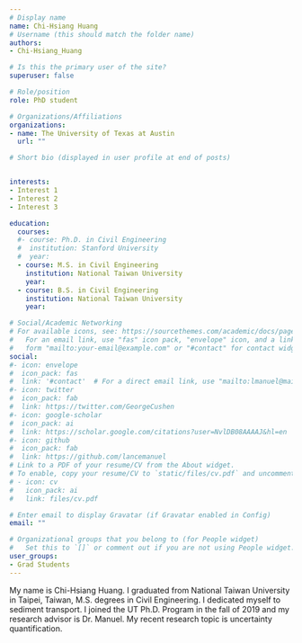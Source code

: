 ```yaml
---
# Display name
name: Chi-Hsiang Huang
# Username (this should match the folder name)
authors:
- Chi-Hsiang_Huang

# Is this the primary user of the site?
superuser: false

# Role/position
role: PhD student

# Organizations/Affiliations
organizations:
- name: The University of Texas at Austin
  url: ""

# Short bio (displayed in user profile at end of posts)


interests:
- Interest 1
- Interest 2
- Interest 3

education:
  courses:
  #- course: Ph.D. in Civil Engineering
  #  institution: Stanford University
  #  year: 
  - course: M.S. in Civil Engineering
    institution: National Taiwan University
    year: 
  - course: B.S. in Civil Engineering
    institution: National Taiwan University
    year: 

# Social/Academic Networking
# For available icons, see: https://sourcethemes.com/academic/docs/page-builder/#icons
#   For an email link, use "fas" icon pack, "envelope" icon, and a link in the
#   form "mailto:your-email@example.com" or "#contact" for contact widget.
social:
#- icon: envelope
#  icon_pack: fas
#  link: '#contact'  # For a direct email link, use "mailto:lmanuel@mail.utexas.edu".
#- icon: twitter
#  icon_pack: fab
#  link: https://twitter.com/GeorgeCushen
#- icon: google-scholar
#  icon_pack: ai
#  link: https://scholar.google.com/citations?user=NvlDB08AAAAJ&hl=en
#- icon: github
#  icon_pack: fab
#  link: https://github.com/lancemanuel
# Link to a PDF of your resume/CV from the About widget.
# To enable, copy your resume/CV to `static/files/cv.pdf` and uncomment the lines below.
# - icon: cv
#   icon_pack: ai
#   link: files/cv.pdf

# Enter email to display Gravatar (if Gravatar enabled in Config)
email: ""

# Organizational groups that you belong to (for People widget)
#   Set this to `[]` or comment out if you are not using People widget.
user_groups:
- Grad Students
---
```

My name is Chi-Hsiang Huang. I graduated from National Taiwan University in Taipei, Taiwan, M.S. degrees in Civil Engineering. I dedicated myself to sediment transport. I joined the UT Ph.D. Program in the fall of 2019 and my research advisor is Dr. Manuel. My recent research topic is uncertainty quantification.
